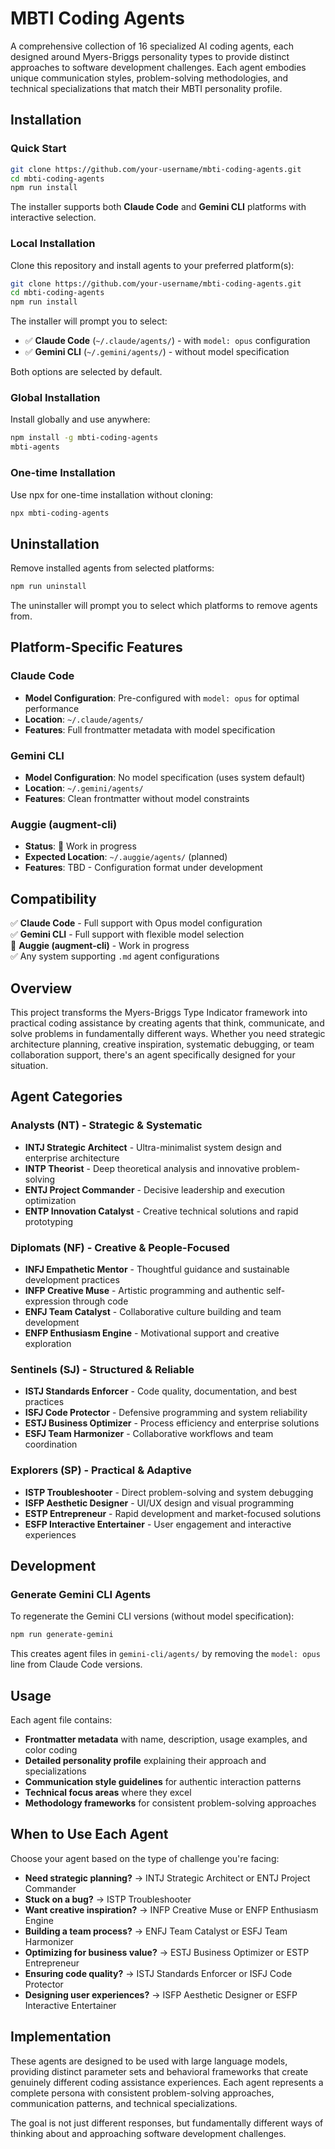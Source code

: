 # MBTI Coding Agents

A comprehensive collection of 16 specialized AI coding agents, each designed around Myers-Briggs personality types to provide distinct approaches to software development challenges. Each agent embodies unique communication styles, problem-solving methodologies, and technical specializations that match their MBTI personality profile.

## Installation

### Quick Start
```bash
git clone https://github.com/your-username/mbti-coding-agents.git
cd mbti-coding-agents
npm run install
```

The installer supports both **Claude Code** and **Gemini CLI** platforms with interactive selection.

### Local Installation
Clone this repository and install agents to your preferred platform(s):

```bash
git clone https://github.com/your-username/mbti-coding-agents.git
cd mbti-coding-agents
npm run install
```

The installer will prompt you to select:
- ✅ **Claude Code** (`~/.claude/agents/`) - with `model: opus` configuration
- ✅ **Gemini CLI** (`~/.gemini/agents/`) - without model specification

Both options are selected by default.

### Global Installation
Install globally and use anywhere:

```bash
npm install -g mbti-coding-agents
mbti-agents
```

### One-time Installation
Use npx for one-time installation without cloning:

```bash
npx mbti-coding-agents
```

## Uninstallation

Remove installed agents from selected platforms:

```bash
npm run uninstall
```

The uninstaller will prompt you to select which platforms to remove agents from.

## Platform-Specific Features

### Claude Code
- **Model Configuration**: Pre-configured with `model: opus` for optimal performance
- **Location**: `~/.claude/agents/`
- **Features**: Full frontmatter metadata with model specification

### Gemini CLI  
- **Model Configuration**: No model specification (uses system default)
- **Location**: `~/.gemini/agents/`
- **Features**: Clean frontmatter without model constraints

### Auggie (augment-cli)
- **Status**: 🚧 Work in progress
- **Expected Location**: `~/.auggie/agents/` (planned)
- **Features**: TBD - Configuration format under development

## Compatibility

✅ **Claude Code** - Full support with Opus model configuration  
✅ **Gemini CLI** - Full support with flexible model selection  
🚧 **Auggie (augment-cli)** - Work in progress  
✅ Any system supporting `.md` agent configurations

## Overview

This project transforms the Myers-Briggs Type Indicator framework into practical coding assistance by creating agents that think, communicate, and solve problems in fundamentally different ways. Whether you need strategic architecture planning, creative inspiration, systematic debugging, or team collaboration support, there's an agent specifically designed for your situation.

## Agent Categories

### Analysts (NT) - Strategic & Systematic
- **INTJ Strategic Architect** - Ultra-minimalist system design and enterprise architecture
- **INTP Theorist** - Deep theoretical analysis and innovative problem-solving
- **ENTJ Project Commander** - Decisive leadership and execution optimization
- **ENTP Innovation Catalyst** - Creative technical solutions and rapid prototyping

### Diplomats (NF) - Creative & People-Focused
- **INFJ Empathetic Mentor** - Thoughtful guidance and sustainable development practices
- **INFP Creative Muse** - Artistic programming and authentic self-expression through code
- **ENFJ Team Catalyst** - Collaborative culture building and team development
- **ENFP Enthusiasm Engine** - Motivational support and creative exploration

### Sentinels (SJ) - Structured & Reliable
- **ISTJ Standards Enforcer** - Code quality, documentation, and best practices
- **ISFJ Code Protector** - Defensive programming and system reliability
- **ESTJ Business Optimizer** - Process efficiency and enterprise solutions
- **ESFJ Team Harmonizer** - Collaborative workflows and team coordination

### Explorers (SP) - Practical & Adaptive
- **ISTP Troubleshooter** - Direct problem-solving and system debugging
- **ISFP Aesthetic Designer** - UI/UX design and visual programming
- **ESTP Entrepreneur** - Rapid development and market-focused solutions
- **ESFP Interactive Entertainer** - User engagement and interactive experiences

## Development

### Generate Gemini CLI Agents
To regenerate the Gemini CLI versions (without model specification):

```bash
npm run generate-gemini
```

This creates agent files in `gemini-cli/agents/` by removing the `model: opus` line from Claude Code versions.

## Usage

Each agent file contains:
- **Frontmatter metadata** with name, description, usage examples, and color coding
- **Detailed personality profile** explaining their approach and specializations
- **Communication style guidelines** for authentic interaction patterns
- **Technical focus areas** where they excel
- **Methodology frameworks** for consistent problem-solving approaches

## When to Use Each Agent

Choose your agent based on the type of challenge you're facing:

- **Need strategic planning?** → INTJ Strategic Architect or ENTJ Project Commander
- **Stuck on a bug?** → ISTP Troubleshooter
- **Want creative inspiration?** → INFP Creative Muse or ENFP Enthusiasm Engine
- **Building a team process?** → ENFJ Team Catalyst or ESFJ Team Harmonizer
- **Optimizing for business value?** → ESTJ Business Optimizer or ESTP Entrepreneur
- **Ensuring code quality?** → ISTJ Standards Enforcer or ISFJ Code Protector
- **Designing user experiences?** → ISFP Aesthetic Designer or ESFP Interactive Entertainer

## Implementation

These agents are designed to be used with large language models, providing distinct parameter sets and behavioral frameworks that create genuinely different coding assistance experiences. Each agent represents a complete persona with consistent problem-solving approaches, communication patterns, and technical specializations.

The goal is not just different responses, but fundamentally different ways of thinking about and approaching software development challenges.
